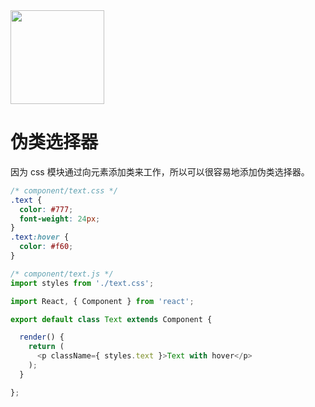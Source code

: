 <img src="https://raw.githubusercontent.com/css-modules/logos/master/css-modules-logo.png" width="150" height="150" />

# 伪类选择器

因为 css 模块通过向元素添加类来工作，所以可以很容易地添加伪类选择器。

```css
/* component/text.css */
.text {
  color: #777;
  font-weight: 24px;
}
.text:hover {
  color: #f60;
}
```
``` js
/* component/text.js */
import styles from './text.css';

import React, { Component } from 'react';

export default class Text extends Component {

  render() {
    return (
      <p className={ styles.text }>Text with hover</p>
    );
  }

};
```
